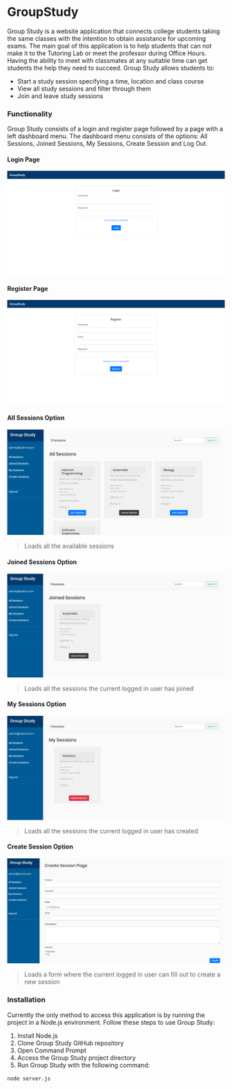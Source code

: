 # GroupStudy 

Group Study is a website application that connects college students taking the same classes with the intention to obtain assistance for upcoming exams. The main goal of this application is to help students that can not make it to the Tutoring Lab or meet the professor during Office Hours. Having the ability to meet with classmates at any suitable time can get students the help they need to succeed. Group Study allows students to: 

* Start a study session specifying a time, location and class course 
* View all study sessions and filter through them 
* Join and leave study sessions

### Functionality 
Group Study consists of a login and register page followed by a page with a left dashboard menu. The dashboard menu consists of the options: All Sessions, Joined Sessions, My Sessions, Create Session and Log Out. 

#### Login Page
![Alt text](/Images/Login.png?raw=true)

#### Register Page
![Alt text](/Images/Register.png?raw=true)

#### All Sessions Option
![Alt text](/Images/AllSessions.png?raw=true)
> Loads all the available sessions

#### Joined Sessions Option
![Alt text](/Images/JoinedSessions.png?raw=true)
> Loads all the sessions the current logged in user has joined

#### My Sessions Option
![Alt text](/Images/MySessions.png?raw=true)
> Loads all the sessions the current logged in user has created 

#### Create Session Option
![Alt text](/Images/CreateSessions.png?raw=true)
> Loads a form where the current logged in user can fill out to create a new session 

### Installation 
Currently the only method to access this application is by running the project in a Node.js environment. Follow these steps to use Group Study: 

1. Install Node.js 
2. Clone Group Study GitHub repository 
3. Open Command Prompt 
4. Access the Group Study project directory 
5. Run Group Study with the following command:
```
node server.js
```


